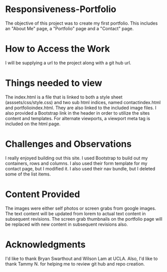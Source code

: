 # Responsiveness-Portfolio

The objective of this project was to create my first portfolio.   This includes an "About Me" page, a "Portfolio" page and a "Contact" page.  

# How to Access the Work

I will be supplying a url to the project along with a git hub url.

# Things needed to view

The index.html is a file that is linked to both a style sheet (asssets/css/style.css) and two sub html indices, named contactindex.html and portfolioindex.html.  They are also linked to the included image files.  I also provided a Bootstrap link in the header in order to utilize the sites content and templates.   For alternate viewports, a viewport meta tag is included on the html page.

# Challenges and Observations

I really enjoyed building out this site. I used Bootstrap to build out my containers, rows and columns.  I also used their form template for my contact page, but I modified it.  I also used their nav bundle, but I deleted some of the list items.

# Content Provided

The images were either self photos or screen grabs from google images.  The text content will be updated from lorem to actual text content in subsequent revisions.  The screen grab thumbnails on the portfolio page will be replaced with new content in subsequent revisions also.


# Acknowledgments

I'd like to thank Bryan Swarthout and Wilson Lam at UCLA.  Also, I'd like to thank Tammy N. for helping me to review git hub and repo creation.